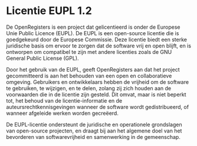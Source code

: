 # Licentie EUPL 1.2

De OpenRegisters is een project dat gelicentieerd is onder de Europese Unie Public Licence (EUPL). De EUPL is een open-source licentie die is goedgekeurd door de Europese Commissie. Deze licentie biedt een sterke juridische basis om ervoor te zorgen dat de software vrij en open blijft, en is ontworpen om compatibel te zijn met andere licenties zoals de GNU General Public License (GPL).

Door het gebruik van de EUPL, geeft OpenRegisters aan dat het project gecommitteerd is aan het behouden van een open en collaboratieve omgeving. Gebruikers en ontwikkelaars hebben de vrijheid om de software te gebruiken, te wijzigen, en te delen, zolang zij zich houden aan de voorwaarden die in de licentie zijn gesteld. Dit omvat, maar is niet beperkt tot, het behoud van de licentie-informatie en de auteursrechtkennisgevingen wanneer de software wordt gedistribueerd, of wanneer afgeleide werken worden gecreëerd.

De EUPL-licentie ondersteunt de juridische en operationele grondslagen van open-source projecten, en draagt bij aan het algemene doel van het bevorderen van softwarevrijheid en samenwerking in de gemeenschap.
